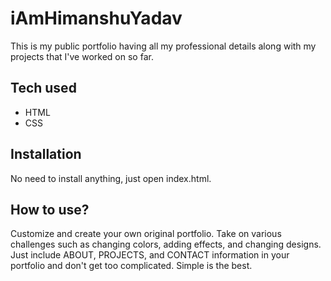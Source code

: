 # iAmHimanshuYadav
This is my public portfolio having all my professional details along with my projects that I've worked on so far.

## Tech used
* HTML
* CSS

## Installation 
No need to install anything, just open index.html.

## How to use?
Customize and create your own original portfolio. Take on various challenges such as changing colors, adding effects, and changing designs. Just include ABOUT, PROJECTS, and CONTACT information in your portfolio and don't get too complicated. Simple is the best.
